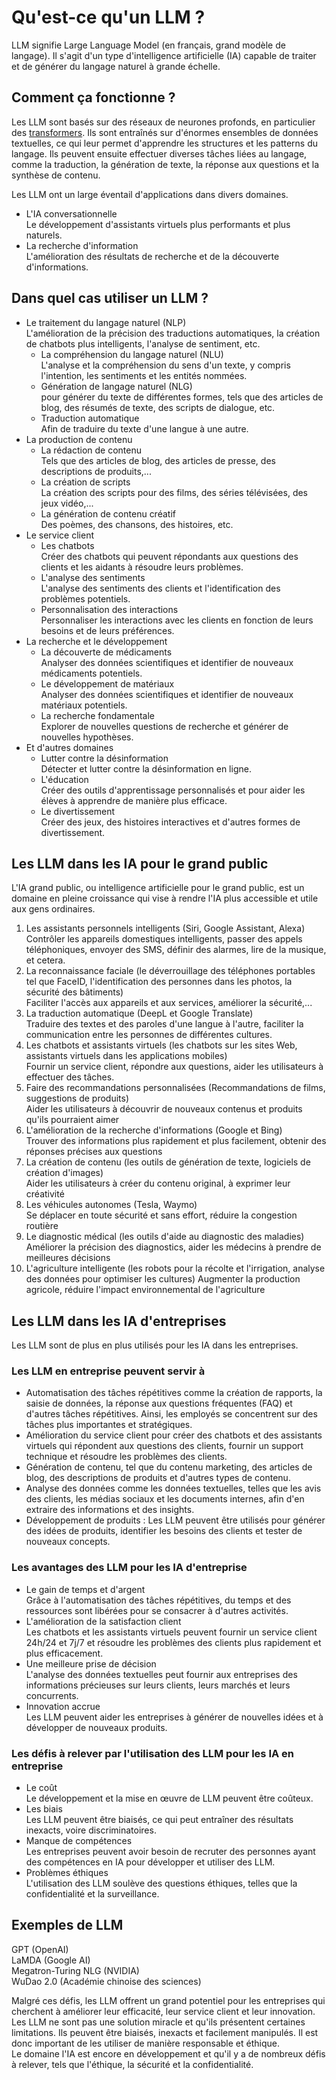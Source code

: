 # **Qu'est-ce qu'un LLM ?**
LLM signifie Large Language Model (en français, grand modèle de langage). Il s'agit d'un type d'intelligence artificielle (IA) capable de traiter et de générer du langage naturel à grande échelle.

## **Comment ça fonctionne ?**
Les LLM sont basés sur des réseaux de neurones profonds, en particulier des [transformers](../../Seq2Seq/transformers).
Ils sont entraînés sur d'énormes ensembles de données textuelles, ce qui leur permet d'apprendre les structures et les patterns du langage.
Ils peuvent ensuite effectuer diverses tâches liées au langage, comme la traduction, la génération de texte, la réponse aux questions et la synthèse de contenu.

Les LLM ont un large éventail d'applications dans divers domaines.

* L'IA conversationnelle  
  Le développement d'assistants virtuels plus performants et plus naturels.
* La recherche d'information  
  L'amélioration des résultats de recherche et de la découverte d'informations.

## **Dans quel cas utiliser un LLM ?**
* Le traitement du langage naturel (NLP)  
  L'amélioration de la précision des traductions automatiques, la création de chatbots plus intelligents, l'analyse de sentiment, etc.
  * La compréhension du langage naturel (NLU)  
    L'analyse et la compréhension du sens d'un texte, y compris l'intention, les sentiments et les entités nommées.
  * Génération de langage naturel (NLG)  
    pour générer du texte de différentes formes, tels que des articles de blog, des résumés de texte, des scripts de dialogue, etc.
  * Traduction automatique  
    Afin de traduire du texte d'une langue à une autre.
* La production de contenu
  * La rédaction de contenu  
    Tels que des articles de blog, des articles de presse, des descriptions de produits,...
  * La création de scripts  
    La création des scripts pour des films, des séries télévisées, des jeux vidéo,...
  * La génération de contenu créatif  
    Des poèmes, des chansons, des histoires, etc.
* Le service client
  * Les chatbots  
    Créer des chatbots qui peuvent répondants aux questions des clients et les aidants à résoudre leurs problèmes.
  * L'analyse des sentiments  
    L'analyse des sentiments des clients et l'identification des problèmes potentiels.
  * Personnalisation des interactions  
    Personnaliser les interactions avec les clients en fonction de leurs besoins et de leurs préférences.
* La recherche et le développement
  * La découverte de médicaments  
    Analyser des données scientifiques et identifier de nouveaux médicaments potentiels.
  * Le développement de matériaux  
    Analyser des données scientifiques et identifier de nouveaux matériaux potentiels.
  * La recherche fondamentale  
    Explorer de nouvelles questions de recherche et générer de nouvelles hypothèses.
* Et d'autres domaines
  * Lutter contre la désinformation  
    Détecter et lutter contre la désinformation en ligne.
  * L'éducation  
    Créer des outils d'apprentissage personnalisés et pour aider les élèves à apprendre de manière plus efficace.
  * Le divertissement  
    Créer des jeux, des histoires interactives et d'autres formes de divertissement.

## **Les LLM dans les IA pour le grand public**
L'IA grand public, ou intelligence artificielle pour le grand public, est un domaine en pleine croissance qui vise à rendre l'IA plus accessible et utile aux gens ordinaires. 
1. Les assistants personnels intelligents (Siri, Google Assistant, Alexa)  
   Contrôler les appareils domestiques intelligents, passer des appels téléphoniques, envoyer des SMS, définir des alarmes, lire de la musique, et cetera.
2. La reconnaissance faciale (le déverrouillage des téléphones portables tel que FaceID, l'identification des personnes dans les photos, la sécurité des bâtiments)  
   Faciliter l'accès aux appareils et aux services, améliorer la sécurité,...
3. La traduction automatique (DeepL et Google Translate)  
   Traduire des textes et des paroles d'une langue à l'autre, faciliter la communication entre les personnes de différentes cultures.
4. Les chatbots et assistants virtuels (les chatbots sur les sites Web, assistants virtuels dans les applications mobiles)  
   Fournir un service client, répondre aux questions, aider les utilisateurs à effectuer des tâches.
5. Faire des recommandations personnalisées (Recommandations de films, suggestions de produits)  
   Aider les utilisateurs à découvrir de nouveaux contenus et produits qu'ils pourraient aimer
6. L'amélioration de la recherche d'informations (Google et Bing)  
   Trouver des informations plus rapidement et plus facilement, obtenir des réponses précises aux questions
7. La création de contenu (les outils de génération de texte, logiciels de création d'images)  
   Aider les utilisateurs à créer du contenu original, à exprimer leur créativité
8. Les véhicules autonomes (Tesla, Waymo)  
   Se déplacer en toute sécurité et sans effort, réduire la congestion routière
9. Le diagnostic médical (les outils d'aide au diagnostic des maladies)  
   Améliorer la précision des diagnostics, aider les médecins à prendre de meilleures décisions
10. L'agriculture intelligente (les robots pour la récolte et l'irrigation, analyse des données pour optimiser les cultures)
    Augmenter la production agricole, réduire l'impact environnemental de l'agriculture

## **Les LLM dans les IA d'entreprises**
Les LLM sont de plus en plus utilisés pour les IA dans les entreprises.  

### **Les LLM en entreprise peuvent servir à**  
* Automatisation des tâches répétitives comme la création de rapports, la saisie de données, la réponse aux questions fréquentes (FAQ) et d'autres tâches répétitives. Ainsi, les employés se concentrent sur des tâches plus importantes et stratégiques.
* Amélioration du service client pour créer des chatbots et des assistants virtuels qui répondent aux questions des clients, fournir un support technique et résoudre les problèmes des clients.
* Génération de contenu, tel que du contenu marketing, des articles de blog, des descriptions de produits et d'autres types de contenu.
* Analyse des données comme les données textuelles, telles que les avis des clients, les médias sociaux et les documents internes, afin d'en extraire des informations et des insights.
* Développement de produits : Les LLM peuvent être utilisés pour générer des idées de produits, identifier les besoins des clients et tester de nouveaux concepts.

### **Les avantages des LLM pour les IA d'entreprise**
* Le gain de temps et d'argent  
  Grâce à l'automatisation des tâches répétitives, du temps et des ressources sont libérées pour se consacrer à d'autres activités.
* L'amélioration de la satisfaction client  
  Les chatbots et les assistants virtuels peuvent fournir un service client 24h/24 et 7j/7 et résoudre les problèmes des clients plus rapidement et plus efficacement.
* Une meilleure prise de décision  
  L'analyse des données textuelles peut fournir aux entreprises des informations précieuses sur leurs clients, leurs marchés et leurs concurrents.
* Innovation accrue  
  Les LLM peuvent aider les entreprises à générer de nouvelles idées et à développer de nouveaux produits.

### **Les défis à relever par l'utilisation des LLM pour les IA en entreprise**
* Le coût  
  Le développement et la mise en œuvre de LLM peuvent être coûteux.
* Les biais  
  Les LLM peuvent être biaisés, ce qui peut entraîner des résultats inexacts, voire discriminatoires.
* Manque de compétences  
  Les entreprises peuvent avoir besoin de recruter des personnes ayant des compétences en IA pour développer et utiliser des LLM.
* Problèmes éthiques  
  L'utilisation des LLM soulève des questions éthiques, telles que la confidentialité et la surveillance.

## **Exemples de LLM**
GPT (OpenAI)  
LaMDA (Google AI)  
Megatron-Turing NLG (NVIDIA)  
WuDao 2.0 (Académie chinoise des sciences)  

Malgré ces défis, les LLM offrent un grand potentiel pour les entreprises qui cherchent à améliorer leur efficacité, leur service client et leur innovation.  
Les LLM ne sont pas une solution miracle et qu'ils présentent certaines limitations. Ils peuvent être biaisés, inexacts et facilement manipulés. Il est donc important de les utiliser de manière responsable et éthique.  
Le domaine l'IA est encore en développement et qu'il y a de nombreux défis à relever, tels que l'éthique, la sécurité et la confidentialité.